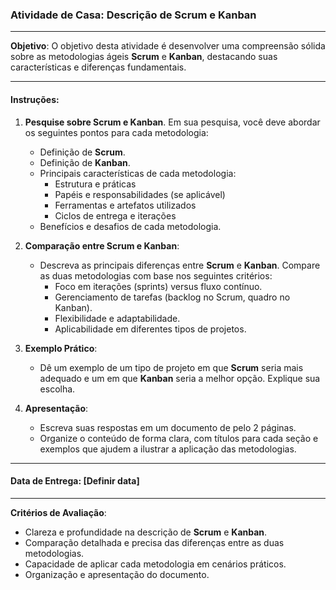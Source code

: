 ### **Atividade de Casa: Descrição de Scrum e Kanban**

---

**Objetivo**: O objetivo desta atividade é desenvolver uma compreensão sólida sobre as metodologias ágeis **Scrum** e **Kanban**, destacando suas características e diferenças fundamentais.

---

#### **Instruções:**

1. **Pesquise sobre Scrum e Kanban**. Em sua pesquisa, você deve abordar os seguintes pontos para cada metodologia:

   - Definição de **Scrum**.
   - Definição de **Kanban**.
   - Principais características de cada metodologia:
     - Estrutura e práticas
     - Papéis e responsabilidades (se aplicável)
     - Ferramentas e artefatos utilizados
     - Ciclos de entrega e iterações
   - Benefícios e desafios de cada metodologia.

2. **Comparação entre Scrum e Kanban**:
   - Descreva as principais diferenças entre **Scrum** e **Kanban**. Compare as duas metodologias com base nos seguintes critérios:
     - Foco em iterações (sprints) versus fluxo contínuo.
     - Gerenciamento de tarefas (backlog no Scrum, quadro no Kanban).
     - Flexibilidade e adaptabilidade.
     - Aplicabilidade em diferentes tipos de projetos.

3. **Exemplo Prático**:
   - Dê um exemplo de um tipo de projeto em que **Scrum** seria mais adequado e um em que **Kanban** seria a melhor opção. Explique sua escolha.

4. **Apresentação**:
   - Escreva suas respostas em um documento de pelo 2 páginas.
   - Organize o conteúdo de forma clara, com títulos para cada seção e exemplos que ajudem a ilustrar a aplicação das metodologias.

---

#### **Data de Entrega**: [Definir data]

---

**Critérios de Avaliação**:
- Clareza e profundidade na descrição de **Scrum** e **Kanban**.
- Comparação detalhada e precisa das diferenças entre as duas metodologias.
- Capacidade de aplicar cada metodologia em cenários práticos.
- Organização e apresentação do documento.

